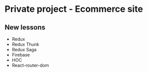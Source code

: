 # Private project - Ecommerce site
## New lessons
* Redux
* Redux Thunk
* Redux Saga
* Firebase
* HOC
* React-router-dom

